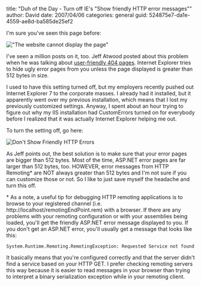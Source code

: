 
title: "Duh of the Day - Turn off IE's &quot;Show friendly HTTP error messages&quot;"
author: David
date: 2007/04/06
categories: general
guid: 524875e7-da1e-4559-ae8d-ba585de25ef2

I'm sure you've seen this page before: 

!["The website cannot display the page"](http://www.mohundro.com/blog/content/binary/WindowsLiveWriter/DuhoftheDayTurnoffIEsShowfriendlyHTTPerr_937B/sshot2%5B2%5D.png) 

I've seen a million posts on it, too. Jeff Atwood posted about this problem when he was talking about [user-friendly 404 pages](http://www.codinghorror.com/blog/archives/000819.html). Internet Explorer tries to hide ugly error pages from you unless the page displayed is greater than 512 bytes in size. 

I used to have this setting turned off, but my employers recently pushed out Internet Explorer 7 to the corporate masses. I already had it installed, but it apparently went over my previous installation, which means that I lost my previously customized settings. Anyway, I spent about an hour trying to figure out why my IIS installation had CustomErrors turned on for everybody before I realized that it was actually Internet Explorer helping me out. 

To turn the setting off, go here: 

![Don't Show Friendly HTTP Errors](http://www.mohundro.com/blog/content/binary/WindowsLiveWriter/DuhoftheDayTurnoffIEsShowfriendlyHTTPerr_937B/sshot1%5B2%5D.png) 

As Jeff points out, the best solution is to make sure that your error pages are bigger than 512 bytes. Most of the time, ASP.NET error pages are far larger than 512 bytes, too. HOWEVER, error messages from HTTP Remoting\* are NOT always greater than 512 bytes and I'm not sure if you can customize those or not. So I like to just save myself the headache and turn this off. 

\* As a note, a useful tip for debugging HTTP remoting applications is to browse to your registered channel (i.e. http://localhost/remotingEndPoint.rem) with a browser. If there are any problems with your remoting configuration or with your assemblies being loaded, you'll get the friendly ASP.NET error message displayed to you. If you don't get an ASP.NET error, you'll usually get a message that looks like this:

    System.Runtime.Remoting.RemotingException: Requested Service not found

It basically means that you're configured correctly and that the server didn't find a service based on your HTTP GET. I prefer checking remoting servers this way because it is easier to read messages in your browser than trying to interpret a binary serialization exception while in your remoting client.

